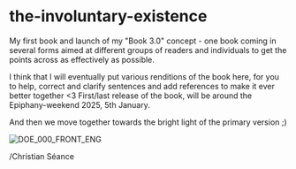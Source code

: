 # the-involuntary-existence
My first book and launch of my "Book 3.0" concept - one book coming in several forms aimed at different groups of readers and individuals to get the points across as effectively as possible.

I think that I will eventually put various renditions of the book here, for you to help, correct and clarify sentences and add references to make it ever better together <3
First/last release of the book, will be around the Epiphany-weekend 2025, 5th January. 

And then we move together towards the bright light of the primary version ;)

![DOE_000_FRONT_ENG](https://github.com/user-attachments/assets/27d0c5ff-c38b-4658-ad74-76baf095ee9d)

/Christian Séance
